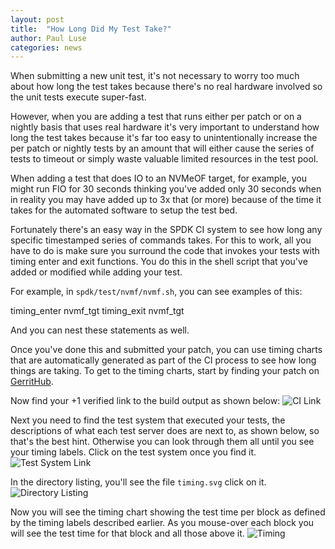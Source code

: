 ```yaml
---
layout: post
title:  "How Long Did My Test Take?"
author: Paul Luse 
categories: news
---
```


When submitting a new unit test, it's not necessary to worry too much
about how long the test takes because there's no real hardware involved
so the unit tests execute super-fast.

However, when you are adding a test that runs either per patch or on a
nightly basis that uses real hardware it's very important to understand
how long the test takes because it's far too easy to unintentionally increase
the per patch or nightly tests by an amount that will either cause the
series of tests to timeout or simply waste valuable limited resources in
the test pool.

When adding a test that does IO to an NVMeOF target, for example, you might
run FIO for 30 seconds thinking you've added only 30 seconds when in reality
you may have added up to 3x that (or more) because of the time it takes for 
the automated software to setup the test bed.

Fortunately there's an easy way in the SPDK CI system to see how long any
specific timestamped series of commands takes.  For this to work, all you
have to do is make sure you surround the code that invokes your tests with
timing enter and exit functions. You do this in the shell script that you've
added or modified while adding your test.

For example, in `spdk/test/nvmf/nvmf.sh`, you can see examples of this:

timing_enter nvmf_tgt
<your code>
timing_exit nvmf_tgt

And you can nest these statements as well.

Once you've done this and submitted your patch, you can use timing charts
that are automatically generated as part of the CI process to see how long
things are taking.  To get to the timing charts, start by finding your patch
on [GerritHub](https://review.gerrithub.io/#/q/project:spdk/spdk+status:open).
 
Now find your +1 verified link to the build output as shown below:
![CI Link](../../../../../img/blog/plus_1.jpg "CI Link")

Next you need to find the test system that executed your tests, the descriptions
of what each test server does are next to, as shown below, so that's the best
hint. Otherwise you can look through them all until you see your timing labels.
Click on the test system once you find it.
![Test System Link](../../../../../img/blog/test_system.jpg "Test System Link")

In the directory listing, you'll see the file `timing.svg` click on it.
![Directory Listing](../../../../../img/blog/dir_list.jpg "Directory Listing")

Now you will see the timing chart showing the test time per block as defined
by the timing labels described earlier. As you mouse-over each block you will
see the test time for that block and all those above it.
![Timing](../../../../../img/blog/timing.jpg "Timing")
